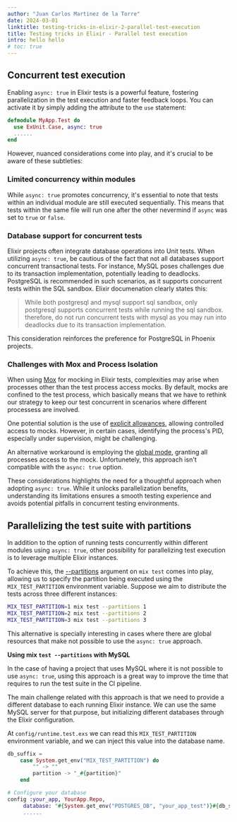 ```yaml
---
author: "Juan Carlos Martinez de la Torre"
date: 2024-03-01
linktitle: testing-tricks-in-elixir-2-parallel-test-execution
title: Testing tricks in Elixir - Parallel test execution 
intro: hello hello 
# toc: true
---
```



## Concurrent test execution

Enabling `async: true` in Elixir tests is a powerful feature, fostering parallelization in the test execution and faster feedback loops. You can activate it by simply adding the attribute to the `use` statement:

```elixir
defmodule MyApp.Test do
  use ExUnit.Case, async: true
  ......
end
```
However, nuanced considerations come into play, and it's crucial to be aware of these subtleties:

### Limited concurrency within modules 

While `async: true` promotes concurrency, it's essential to note that tests within an individual module are still executed sequentially. This means that tests within the same file will run one after the other nevermind if `async` was set to `true` or `false`.

### Database support for concurrent tests

Elixir projects often integrate database operations into Unit tests. When utilizing `async: true`, be cautious of the fact that not all databases support concurrent transactional tests. For instance, MySQL poses challenges due to its transaction implementation, potentially leading to deadlocks. PostgreSQL is recommended in such scenarios, as it supports concurrent tests within the SQL sandbox. Elixir documenation clearly states this:

> While both postgresql and mysql support sql sandbox, only postgresql supports concurrent tests while running the sql sandbox. therefore, do not run concurrent tests with mysql as you may run into deadlocks due to its transaction implementation.

This consideration reinforces the preference for PostgreSQL in Phoenix projects.

### Challenges with Mox and Process Isolation

When using [Mox](https://github.com/dashbitco/mox) for mocking in Elixir tests, complexities may arise when processes other than the test process access mocks. By default, mocks are confined to the test process, which basically means that we have to rethink our strategy to keep our test concurrent in scenarios where different processess are involved.

One potential solution is the use of [explicit allowances](https://hexdocs.pm/mox/mox.html), allowing controlled access to mocks. However, in certain cases, identifying the process's PID, especially under supervision, might be challenging.

An alternative workaround is employing the [global mode](https://hexdocs.pm/mox/mox.html#module-global-mode), granting all processes access to the mock. Unfortunetely, this approach isn't compatible with the `async: true` option.

These considerations highlights the need for a thoughtful approach when adopting `async: true`. While it unlocks parallelization benefits, understanding its limitations ensures a smooth testing experience and avoids potential pitfalls in concurrent testing environments.


## Parallelizing the test suite with partitions

In addition to the option of running tests concurrently within different modules using `async: true`, other possibility for parallelizing test execution is to leverage multiple Elixir instances.

To achieve this, the [--partitions](https://hexdocs.pm/mix/1.12/Mix.Tasks.Test.html) argument on `mix test` comes into play, allowing us to specify the partition being executed using the `MIX_TEST_PARTITION` environment variable. Suppose we aim to distribute the tests across three different instances:


```bash
MIX_TEST_PARTITION=1 mix test --partitions 1
MIX_TEST_PARTITION=2 mix test --partitions 2
MIX_TEST_PARTITION=3 mix test --partitions 3
```

This alternative is specially interesting in cases where there are global resources that make not possible to use the `async: true` approach.

**Using mix `test --partitions` with MySQL**

In the case of having a project that uses MySQL where it is not possible to use `async: true`, using this approach is a great way to improve the time that requires to run the test suite in the CI pipeline.

The main challenge related with this approach is that we need to provide a different database to each running Elixir instance. We can use the same MySQL server for that purpose, but initializing different databases through the Elixir configuration. 

At `config/runtime.test.exs` we can read this `MIX_TEST_PARTITION` environment variable, and we can inject this value into the database name.  

```elixir
db_suffix =
    case System.get_env("MIX_TEST_PARTITION") do
        "" -> ""
        partition -> "_#{partition}"
    end

# Configure your database
config :your_app, YourApp.Repo,
     database: "#{System.get_env("POSTGRES_DB", "your_app_test")}#{db_suffix}",
     ......
```

